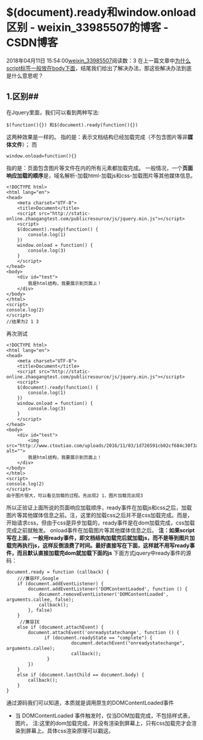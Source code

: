 # $(document).ready和window.onload区别 - weixin_33985507的博客 - CSDN博客
2018年04月11日 15:54:00[weixin_33985507](https://me.csdn.net/weixin_33985507)阅读数：3
在上一篇文章中[为什么script标签一般放在body下面](https://www.jianshu.com/p/86250c123e53)，结尾我们给出了解决办法，那这些解决办法到底是什么意思呢？
## 1.区别##
在Jquery里面，我们可以看到两种写法:
```
$(function(){}) 和$(document).ready(function(){})
```
这两种效果是一样的。
指的是：表示文档结构已经加载完成（不包含图片等非**媒体文件**）；
而
```
window.onload=function(){}
```
指的是：页面包含图片等文件在内的所有元素都加载完成。
一般情况，一个**页面响应加载的顺序**是，域名解析-加载html-加载js和css-加载图片等其他媒体信息。
```
<!DOCTYPE html>
<html lang="en">
<head>
    <meta charset="UTF-8">
    <title>Document</title>
    <script src="http://static-online.zhaogangtest.com/publicresource/js/jquery.min.js"></script>
    <script>
    $(document).ready(function() {
        console.log(1) 
    })
    window.onload = function() {
        console.log(3)
    }
    </script>
</head>
<body>
    <div id="test">
        我是html结构，我要展示到页面上！
    </div>
</body>
</html>
<script>
console.log(2)
</script>
//结果为2 1 3
```
再次测试
```
<!DOCTYPE html>
<html lang="en">
<head>
    <meta charset="UTF-8">
    <title>Document</title>
    <script src="http://static-online.zhaogangtest.com/publicresource/js/jquery.min.js"></script>
    <script>
    $(document).ready(function() {
        console.log(1) 
    })
    window.onload = function() {
        console.log(3)
    }
    </script>
</head>
<body>
    <div id="test">
        <img src="http://www.ctoutiao.com/uploads/2016/11/03/1d726591cb02cf684c30f3a279769181.jpg" alt="">
        我是html结构，我要展示到页面上！
    </div>
</body>
</html>
<script>
console.log(2)
</script>
由于图片很大，可以看见加载的过程。先出现2 1，图片加载完出现3
```
所以正验证上面所说的页面响应加载顺序，ready事件在加载js和css之后，加载图片等其他媒体信息之前。注，这里的加载css之后并不是css加载完成。而是，开始请求css，但由于css是异步加载的，ready事件是在dom加载完成，css加载完成之前就触发。
onload事件在加载图片等其他媒体信息之后。
**注：如果script写在上面，一般用ready事件，即文档结构加载完后就加载js，而不是等到图片加载完再执行js，这样反倒浪费了时间。最好直接写在下面，这样就不用写ready事件，而且默认直接加载完dom就加载下面的js**
下面方式jquery中ready事件的源码：
```
document.ready = function (callback) {
    ///兼容FF,Google
    if (document.addEventListener) {
        document.addEventListener('DOMContentLoaded', function () {
            document.removeEventListener('DOMContentLoaded', arguments.callee, false);
            callback();
        }, false)
    }
     //兼容IE
    else if (document.attachEvent) {
        document.attachEvent('onreadystatechange', function () {
              if (document.readyState == "complete") {
                        document.detachEvent("onreadystatechange", arguments.callee);
                        callback();
               }
        })
    }
    else if (document.lastChild == document.body) {
        callback();
    }
}
```
通过源码我们可以知道，本质就是调用原生的DOMContentLoaded事件
- 当 DOMContentLoaded 事件触发时，仅当DOM加载完成，不包括样式表，图片。
注:这里的dom加载完成，并没有渲染到屏幕上，只有css加载完才会渲染到屏幕上。具体css渲染原理可以戳这。
